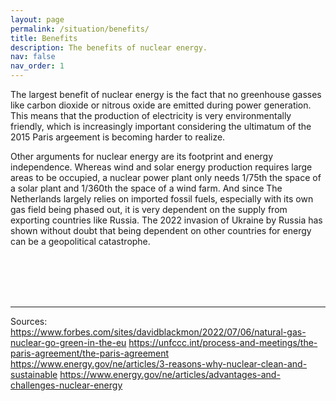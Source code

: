 ```yaml
---
layout: page
permalink: /situation/benefits/
title: Benefits
description: The benefits of nuclear energy.
nav: false
nav_order: 1
---
```


The largest benefit of nuclear energy is the fact that no greenhouse gasses like carbon dioxide or nitrous oxide are emitted during power generation. This means that the production of electricity is very environmentally friendly, which is increasingly important considering the ultimatum of the 2015 Paris argeement is becoming harder to realize.

Other arguments for nuclear energy are its footprint and energy independence. Whereas wind and solar energy production requires large areas to be occupied, a nuclear power plant only needs 1/75th the space of a solar plant and 1/360th the space of a wind farm. And since The Netherlands largely relies on imported fossil fuels, especially with its own gas field being phased out, it is very dependent on the supply from exporting countries like Russia. The 2022 invasion of Ukraine by Russia has shown without doubt that being dependent on other countries for energy can be a geopolitical catastrophe.


<br><br><br><br>

***

Sources:<br>
https://www.forbes.com/sites/davidblackmon/2022/07/06/natural-gas-nuclear-go-green-in-the-eu
https://unfccc.int/process-and-meetings/the-paris-agreement/the-paris-agreement
https://www.energy.gov/ne/articles/3-reasons-why-nuclear-clean-and-sustainable
https://www.energy.gov/ne/articles/advantages-and-challenges-nuclear-energy
